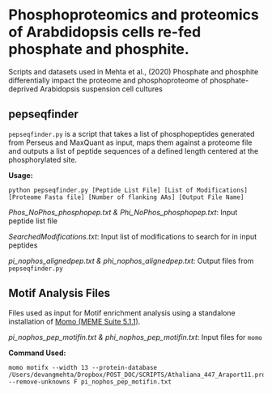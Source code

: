 # Phosphoproteomics and proteomics of Arabdidopsis cells re-fed phosphate and phosphite.
Scripts and datasets used in Mehta et al., (2020) Phosphate and phosphite differentially impact the proteome and phosphoproteome of phosphate-deprived Arabidopsis suspension cell cultures

## pepseqfinder
`pepseqfinder.py` is a script that takes a list of phosphopeptides generated from Perseus and MaxQuant as input, maps them against a proteome file and outputs a list of peptide sequences of a defined length centered at the phosphorylated site.

**Usage:**

````
python pepseqfinder.py [Peptide List File] [List of Modifications] [Proteome Fasta file] [Number of flanking AAs] [Output File Name]
````

*Phos_NoPhos_phosphopep.txt & Phi_NoPhos_phosphopep.txt*: Input peptide list file

*SearchedModifications.txt*: Input list of modifications to search for in input peptides

*pi_nophos_alignedpep.txt & phi_nophos_alignedpep.txt*: Output files from `pepseqfinder.py`

## Motif Analysis Files
Files used as input for Motif enrichment analysis using a standalone installation of [Momo (MEME Suite 5.1.1)](http://meme-suite.org/index.html). 

*pi_nophos_pep_motifin.txt & phi_nophos_pep_motifin.txt*: Input files for `momo`

**Command Used:**

````
momo motifx --width 13 --protein-database /Users/devangmehta/Dropbox/POST_DOC/SCRIPTS/Athaliana_447_Araport11.protein.fa --remove-unknowns F pi_nophos_pep_motifin.txt
````


